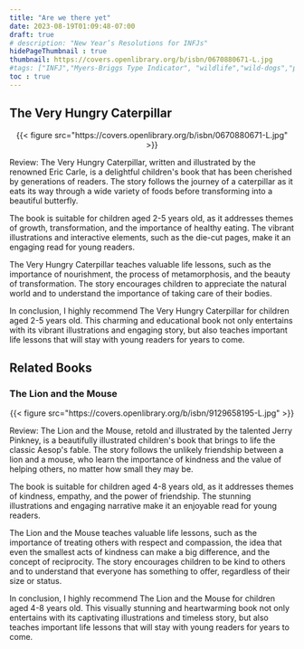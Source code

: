 ```yaml
---
title: "Are we there yet"
date: 2023-08-19T01:09:48-07:00
draft: true
# description: "New Year’s Resolutions for INFJs"
hidePageThumbnail : true
thumbnail: https://covers.openlibrary.org/b/isbn/0670880671-L.jpg
#tags: ["INFJ","Myers-Briggs Type Indicator", "wildlife","wild-dogs","pets","animal-welfare"]
toc : true
---
```

<!-- <p><a id="aflink" href="https://hop.clickbank.net/?affiliate=klayu&vendor=hissecret&lp=0" class="one" target="_blank" title="⚡Video : This is the “secret ingredient” to his lasting commitment !">⚡Video : This is the “secret ingredient” to his lasting commitment !</a></p>

Video : This is the “secret ingredient” to his lasting commitment
Video : This is the “secret ingredient” to his lasting commitment

<p><a id="aflink" href="https://hop.clickbank.net/?affiliate=klayu&vendor=hissecret&lp=0" class="one" target="_blank" title="T-he “Game ON!” Signal That Makes Him Obsessed With Winning Your Love">T.his Can Cut Your Dog's Lifespan By Up To 7 Years</a></p>
 -->

## The Very Hungry Caterpillar
<center>
{{< figure src="https://covers.openlibrary.org/b/isbn/0670880671-L.jpg" >}}
</center>

Review: The Very Hungry Caterpillar, written and illustrated by the renowned Eric Carle, is a delightful children's book that has been cherished by generations of readers. The story follows the journey of a caterpillar as it eats its way through a wide variety of foods before transforming into a beautiful butterfly.

The book is suitable for children aged 2-5 years old, as it addresses themes of growth, transformation, and the importance of healthy eating. The vibrant illustrations and interactive elements, such as the die-cut pages, make it an engaging read for young readers.

The Very Hungry Caterpillar teaches valuable life lessons, such as the importance of nourishment, the process of metamorphosis, and the beauty of transformation. The story encourages children to appreciate the natural world and to understand the importance of taking care of their bodies.

In conclusion, I highly recommend The Very Hungry Caterpillar for children aged 2-5 years old. This charming and educational book not only entertains with its vibrant illustrations and engaging story, but also teaches important life lessons that will stay with young readers for years to come.

## Related Books
### The Lion and the Mouse
<center>
{{< figure src="https://covers.openlibrary.org/b/isbn/9129658195-L.jpg" >}}
</center>

Review: The Lion and the Mouse, retold and illustrated by the talented Jerry Pinkney, is a beautifully illustrated children's book that brings to life the classic Aesop's fable. The story follows the unlikely friendship between a lion and a mouse, who learn the importance of kindness and the value of helping others, no matter how small they may be.

The book is suitable for children aged 4-8 years old, as it addresses themes of kindness, empathy, and the power of friendship. The stunning illustrations and engaging narrative make it an enjoyable read for young readers.

The Lion and the Mouse teaches valuable life lessons, such as the importance of treating others with respect and compassion, the idea that even the smallest acts of kindness can make a big difference, and the concept of reciprocity. The story encourages children to be kind to others and to understand that everyone has something to offer, regardless of their size or status.

In conclusion, I highly recommend The Lion and the Mouse for children aged 4-8 years old. This visually stunning and heartwarming book not only entertains with its captivating illustrations and timeless story, but also teaches important life lessons that will stay with young readers for years to come.
